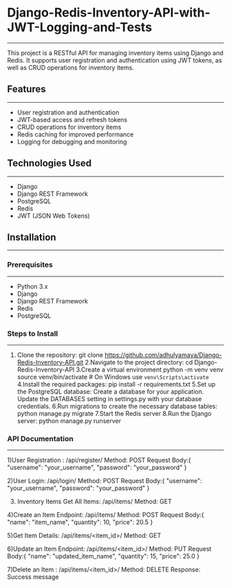 # Django-Redis-Inventory-API-with-JWT-Logging-and-Tests
__________________________________________________________

This project is a RESTful API for managing inventory items using Django and Redis. It supports user registration and authentication using JWT tokens, as well as CRUD operations for inventory items.

## Features
__________________________________________________________

- User registration and authentication
- JWT-based access and refresh tokens
- CRUD operations for inventory items
- Redis caching for improved performance
- Logging for debugging and monitoring

## Technologies Used
__________________________________________________________

- Django
- Django REST Framework
- PostgreSQL
- Redis
- JWT (JSON Web Tokens)

## Installation
___________________________________________________________

### Prerequisites
___________________________________________________________
- Python 3.x
- Django
- Django REST Framework
- Redis
- PostgreSQL

### Steps to Install
___________________________________________________________

1. Clone the repository:
   git clone https://github.com/adhulyamaya/Django-Redis-Inventory-API.git
2.Navigate to the project directory:
   cd Django-Redis-Inventory-API
3.Create a virtual environment 
   python -m venv venv
   source venv/bin/activate  # On Windows use `venv\Scripts\activate`
4.Install the required packages:
 pip install -r requirements.txt
5.Set up the PostgreSQL database:
   Create a database for your application.
   Update the DATABASES setting in settings.py with your database credentials.
6.Run migrations to create the necessary database tables:
   python manage.py migrate
7.Start the Redis server
8.Run the Django server:
    python manage.py runserver

### API Documentation
_______________________________________________________________
1)User Registration : /api/register/
 Method: POST
 Request Body:{
    "username": "your_username",
    "password": "your_password"
}

2)User Login: /api/login/
 Method: POST
 Request Body:{
    "username": "your_username",
    "password": "your_password"
}

3) Inventory Items
  Get All Items: /api/items/
  Method: GET

4)Create an Item
  Endpoint: /api/items/
  Method: POST
  Request Body:{
    "name": "item_name",
    "quantity": 10,
    "price": 20.5
}

5)Get Item Details: /api/items/<item_id>/
Method: GET

6)Update an Item
Endpoint: /api/items/<item_id>/
Method: PUT
Request Body:{
    "name": "updated_item_name",
    "quantity": 15,
    "price": 25.0
}

7)Delete an Item : /api/items/<item_id>/
Method: DELETE
Response: Success message
 



















